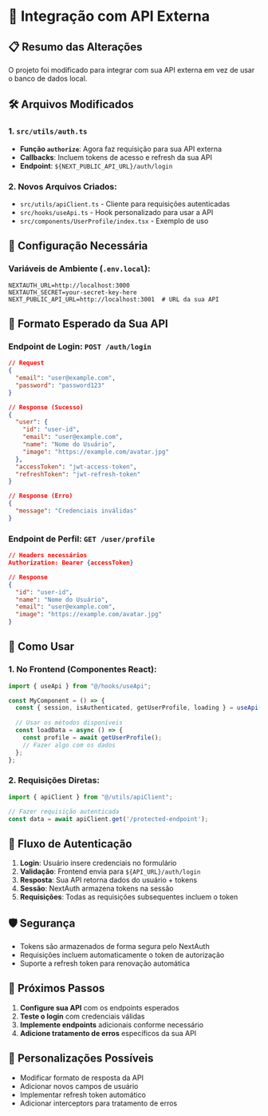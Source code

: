 # 🔗 Integração com API Externa

## 📋 Resumo das Alterações

O projeto foi modificado para integrar com sua API externa em vez de usar o banco de dados local.

## 🛠️ Arquivos Modificados

### 1. `src/utils/auth.ts`
- **Função `authorize`**: Agora faz requisição para sua API externa
- **Callbacks**: Incluem tokens de acesso e refresh da sua API
- **Endpoint**: `${NEXT_PUBLIC_API_URL}/auth/login`

### 2. Novos Arquivos Criados:
- `src/utils/apiClient.ts` - Cliente para requisições autenticadas
- `src/hooks/useApi.ts` - Hook personalizado para usar a API
- `src/components/UserProfile/index.tsx` - Exemplo de uso

## 🔧 Configuração Necessária

### Variáveis de Ambiente (`.env.local`):
```env
NEXTAUTH_URL=http://localhost:3000
NEXTAUTH_SECRET=your-secret-key-here
NEXT_PUBLIC_API_URL=http://localhost:3001  # URL da sua API
```

## 📡 Formato Esperado da Sua API

### Endpoint de Login: `POST /auth/login`
```json
// Request
{
  "email": "user@example.com",
  "password": "password123"
}

// Response (Sucesso)
{
  "user": {
    "id": "user-id",
    "email": "user@example.com",
    "name": "Nome do Usuário",
    "image": "https://example.com/avatar.jpg"
  },
  "accessToken": "jwt-access-token",
  "refreshToken": "jwt-refresh-token"
}

// Response (Erro)
{
  "message": "Credenciais inválidas"
}
```

### Endpoint de Perfil: `GET /user/profile`
```json
// Headers necessários
Authorization: Bearer {accessToken}

// Response
{
  "id": "user-id",
  "name": "Nome do Usuário",
  "email": "user@example.com",
  "image": "https://example.com/avatar.jpg"
}
```

## 🚀 Como Usar

### 1. No Frontend (Componentes React):
```typescript
import { useApi } from "@/hooks/useApi";

const MyComponent = () => {
  const { session, isAuthenticated, getUserProfile, loading } = useApi();
  
  // Usar os métodos disponíveis
  const loadData = async () => {
    const profile = await getUserProfile();
    // Fazer algo com os dados
  };
};
```

### 2. Requisições Diretas:
```typescript
import { apiClient } from "@/utils/apiClient";

// Fazer requisição autenticada
const data = await apiClient.get('/protected-endpoint');
```

## 🔄 Fluxo de Autenticação

1. **Login**: Usuário insere credenciais no formulário
2. **Validação**: Frontend envia para `${API_URL}/auth/login`
3. **Resposta**: Sua API retorna dados do usuário + tokens
4. **Sessão**: NextAuth armazena tokens na sessão
5. **Requisições**: Todas as requisições subsequentes incluem o token

## 🛡️ Segurança

- Tokens são armazenados de forma segura pelo NextAuth
- Requisições incluem automaticamente o token de autorização
- Suporte a refresh token para renovação automática

## 📝 Próximos Passos

1. **Configure sua API** com os endpoints esperados
2. **Teste o login** com credenciais válidas
3. **Implemente endpoints** adicionais conforme necessário
4. **Adicione tratamento de erros** específicos da sua API

## 🔧 Personalizações Possíveis

- Modificar formato de resposta da API
- Adicionar novos campos de usuário
- Implementar refresh token automático
- Adicionar interceptors para tratamento de erros

